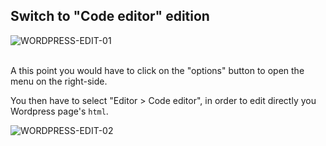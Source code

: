 ## Switch to "Code editor" edition

<div>
  <img
    alt="WORDPRESS-EDIT-01"
    src="https://raw.githubusercontent.com/multi-coop/vizboard-website-content/main/images/wordpress/wordpress-edit-01-help.png"
    />
</div>
<br>

A this point you would have to click on the "options" button to open the menu on the right-side.

You then have to select "Editor > Code editor", in order to edit directly you Wordpress page's `html`.

<div>
  <img
    alt="WORDPRESS-EDIT-02"
    src="https://raw.githubusercontent.com/multi-coop/vizboard-website-content/main/images/wordpress/wordpress-edit-02-help.png"
    />
</div>
<br>
